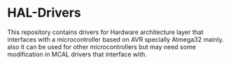 # HAL-Drivers
This repository contains drivers for Hardware architecture layer that interfaces with a microcontroller based on AVR specially Atmega32 mainly. also it can be used for other microcontrollers but may need some modification in MCAL drivers that interface with.
